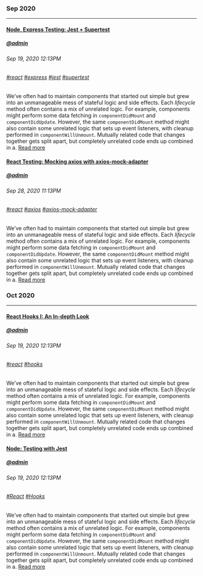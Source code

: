 ### Sep 2020
---
#### [Node, Express Testing: Jest + Supertest](/blog/10001)
##### [@admin](/whoami)
###### Sep 19, 2020 12:13PM
###### [#react]() [#express]() [#jest]() [#supertest]()
We’ve often had to maintain components that started out simple but grew into an unmanageable mess of stateful logic and side effects. Each *lifecycle* method often contains a mix of unrelated logic. For example, components might perform some data fetching in `componentDidMount` and `componentDidUpdate`. However, the same `componentDidMount` method might also contain some unrelated logic that sets up event listeners, with cleanup performed in `componentWillUnmount`. Mutually related code that changes together gets split apart, but completely unrelated code ends up combined in a.
[Read more](/blog/10001)
#### [React Testing: Mocking axios with axios-mock-adapter](/blog/10002)
##### [@admin](/about)
###### Sep 28, 2020 11:13PM
###### [#react]() [#axios]() [#axios-mock-adapter]()
We’ve often had to maintain components that started out simple but grew into an unmanageable mess of stateful logic and side effects. Each *lifecycle* method often contains a mix of unrelated logic. For example, components might perform some data fetching in `componentDidMount` and `componentDidUpdate`. However, the same `componentDidMount` method might also contain some unrelated logic that sets up event listeners, with cleanup performed in `componentWillUnmount`. Mutually related code that changes together gets split apart, but completely unrelated code ends up combined in a.
[Read more](/blog/10002)
### Oct 2020
---
#### [React Hooks I: An In-depth Look](/blog/10003)
##### [@admin](/whoami)
###### Sep 19, 2020 12:13PM
###### [#react]() [#hooks]()
We’ve often had to maintain components that started out simple but grew into an unmanageable mess of stateful logic and side effects. Each *lifecycle* method often contains a mix of unrelated logic. For example, components might perform some data fetching in `componentDidMount` and `componentDidUpdate`. However, the same `componentDidMount` method might also contain some unrelated logic that sets up event listeners, with cleanup performed in `componentWillUnmount`. Mutually related code that changes together gets split apart, but completely unrelated code ends up combined in a.
[Read more](/blog/10003)
#### [Node: Testing with Jest](http://github.com)
##### [@admin](/about)
###### Sep 19, 2020 12:13PM
###### [#React](react.com) [#Hooks](react-hoos.com)
We’ve often had to maintain components that started out simple but grew into an unmanageable mess of stateful logic and side effects. Each *lifecycle* method often contains a mix of unrelated logic. For example, components might perform some data fetching in `componentDidMount` and `componentDidUpdate`. However, the same `componentDidMount` method might also contain some unrelated logic that sets up event listeners, with cleanup performed in `componentWillUnmount`. Mutually related code that changes together gets split apart, but completely unrelated code ends up combined in a.
[Read more](/blog/10003)
